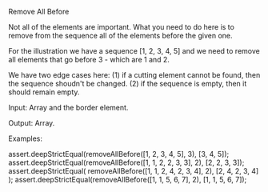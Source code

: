 Remove All Before

Not all of the elements are important. What you need to do here is to remove from the sequence all of the elements before the given one.


For the illustration we have a sequence [1, 2, 3, 4, 5] and we need to remove all elements that go before 3 - which are 1 and 2.

We have two edge cases here: (1) if a cutting element cannot be found, then the sequence shoudn't be changed. (2) if the sequence is empty, then it should remain empty.

Input: Array and the border element.

Output: Array.

Examples:

assert.deepStrictEqual(removeAllBefore([1, 2, 3, 4, 5], 3), [3, 4, 5]);
assert.deepStrictEqual(removeAllBefore([1, 1, 2, 2, 3, 3], 2), [2, 2, 3, 3]);
assert.deepStrictEqual(
    removeAllBefore([1, 1, 2, 4, 2, 3, 4], 2),
    [2, 4, 2, 3, 4]
);
assert.deepStrictEqual(removeAllBefore([1, 1, 5, 6, 7], 2), [1, 1, 5, 6, 7]);